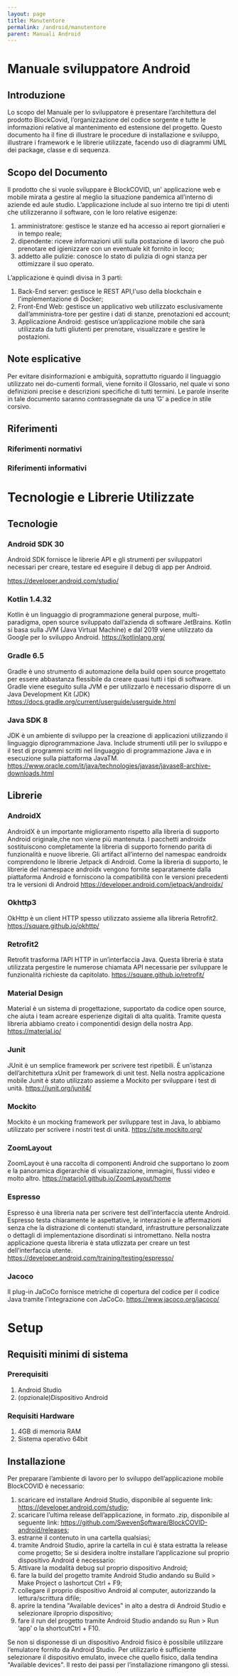 ```yaml
---
layout: page
title: Manutentore
permalink: /android/manutentore
parent: Manuali Android
---
```


# Manuale sviluppatore Android
## Introduzione
Lo scopo del Manuale per lo sviluppatore è presentare l’architettura del prodotto BlockCovid, l’organizzazione del codice sorgente e tutte le informazioni relative al mantenimento ed estensione del progetto.
Questo documento ha il fine di illustrare le procedure di installazione e sviluppo, illustrare i framework e le librerie utilizzate, facendo uso di diagrammi UML dei package, classe e di sequenza.

## Scopo del Documento
Il prodotto che si vuole sviluppare è BlockCOVID, un' applicazione web e mobile mirata a gestire al meglio la situazione pandemica all’interno di aziende ed aule studio. L’applicazione include al suo interno tre tipi di utenti che utilizzeranno il software, con le loro relative esigenze:

1. amministratore: gestisce le stanze ed ha accesso ai report giornalieri e in tempo reale;
2. dipendente: riceve informazioni utili sulla postazione di lavoro che può prenotare ed igienizzare con un eventuale kit fornito in loco;
3. addetto alle pulizie: conosce lo stato di pulizia di ogni stanza per ottimizzare il suo operato.

L’applicazione è quindi divisa in 3 parti:

1. Back-End server: gestisce le REST API,l'uso della blockchain e l'implementazione di Docker;
2. Front-End Web: gestisce un applicativo web utilizzato esclusivamente dall’amministra-tore per gestire i dati di stanze, prenotazioni ed account;
3. Applicazione Android: gestisce un’applicazione mobile che sarà utilizzata da tutti gliutenti per prenotare, visualizzare e gestire le postazioni.

## Note esplicative

Per evitare disinformazioni e ambiguità, soprattutto riguardo il linguaggio utilizzato nei do-cumenti formali, viene fornito il Glossario, nel quale vi sono definizioni precise e descrizioni specifiche di tutti termini. Le parole inserite in tale documento saranno contrassegnate da una ’G’ a pedice in stile corsivo.

## Riferimenti
### Riferimenti normativi
### Riferimenti informativi

# Tecnologie e Librerie Utilizzate
## Tecnologie
### Android SDK 30
Android SDK fornisce le librerie API e gli strumenti per sviluppatori necessari per creare, testare ed eseguire il debug di app per Android.

https://developer.android.com/studio/

### Kotlin 1.4.32

Kotlin è un linguaggio di programmazione general purpose, multi-paradigma, open source sviluppato dall’azienda di software JetBrains. Kotlin si basa sulla JVM (Java Virtual Machine) e dal 2019 viene utilizzato da Google per lo sviluppo Android.
https://kotlinlang.org/

### Gradle 6.5
Gradle è uno strumento di automazione della build open source progettato per essere abbastanza flessibile da creare quasi tutti i tipi di software. Gradle viene eseguito sulla JVM e per utilizzarlo è necessario disporre di un Java Development Kit (JDK)
https://docs.gradle.org/current/userguide/userguide.html

### Java SDK 8
JDK è un ambiente di sviluppo per la creazione di applicazioni utilizzando il linguaggio diprogrammazione Java. Include strumenti utili per lo sviluppo e il test di programmi scritti nel linguaggio di programmazione Java e in esecuzione sulla piattaforma JavaTM.
https://www.oracle.com/it/java/technologies/javase/javase8-archive-downloads.html
## Librerie
### AndroidX
AndroidX è un importante miglioramento rispetto alla libreria di supporto Android originale,che non viene più mantenuta. I pacchetti androidx sostituiscono completamente la libreria di supporto fornendo parità di funzionalità e nuove librerie. Gli artifact all’interno del namespac eandroidx comprendono le librerie Jetpack di Android. Come la libreria di supporto, le librerie del namespace androidx vengono fornite separatamente dalla piattaforma Android e forniscono la compatibilità con le versioni precedenti tra le versioni di Android
https://developer.android.com/jetpack/androidx/
### Okhttp3
OkHttp è un client HTTP spesso utilizzato assieme alla libreria Retrofit2.
https://square.github.io/okhttp/
### Retrofit2
Retrofit trasforma l’API HTTP in un’interfaccia Java. Questa libreria è stata utilizzata pergestire le numerose chiamata API necessarie per sviluppare le funzionalità richieste da capitolato.
https://square.github.io/retrofit/
### Material Design
Material è un sistema di progettazione, supportato da codice open source, che aiuta i team acreare esperienze digitali di alta qualità. Tramite questa libreria abbiamo creato i componentidi design della nostra App.
https://material.io/
### Junit
JUnit è un semplice framework per scrivere test ripetibili. È un’istanza dell’architettura xUnit per framework di unit test. Nella nostra applicazione mobile Junit è stato utilizzato assieme a Mockito per sviluppare i test di unità.
https://junit.org/junit4/
### Mockito
Mockito è un mocking framework per sviluppare test in Java, lo abbiamo utilizzato per scrivere i nostri test di unità.
https://site.mockito.org/
### ZoomLayout
ZoomLayout è una raccolta di componenti Android che supportano lo zoom e la panoramica digerarchie di visualizzazione, immagini, flussi video e molto altro.
https://natario1.github.io/ZoomLayout/home
### Espresso
Espresso è una libreria nata per scrivere test dell’interfaccia utente Android.  Espresso testa chiaramente le aspettative, le interazioni e le affermazioni senza che la distrazione di contenuti standard, infrastrutture personalizzate o dettagli di implementazione disordinati si intromettano. Nella nostra applicazione questa libreria è stata utlizzata per creare un test dell’interfaccia utente.
https://developer.android.com/training/testing/espresso/
### Jacoco
Il plug-in JaCoCo fornisce metriche di copertura del codice per il codice Java tramite l’integrazione con JaCoCo.
https://www.jacoco.org/jacoco/

# Setup
## Requisiti minimi di sistema
### Prerequisiti
1. Android Studio
2. (opzionale)Dispositivo Android

### Requisiti Hardware

1. 4GB di memoria RAM
2. Sistema operativo 64bit

## Installazione
Per preparare l’ambiente di lavoro per lo sviluppo dell’applicazione mobile BlockCOVID è necessario:
1. scaricare ed installare Android Studio, disponibile al seguente link: https://developer.android.com/studio;
2. scaricare l’ultima release dell’applicazione, in formato .zip, disponibile al seguente link: https://github.com/SwevenSoftware/BlockCOVID-android/releases;
3. estrarne il contenuto in una cartella qualsiasi;
4. tramite Android Studio, aprire la cartella in cui è stata estratta la release come progetto;
Se si desidera inoltre installare l’applicazione sul proprio dispositivo Android è necessario:
1. Attivare la modalità debug sul proprio dispositivo Android;
2. fare la build del progetto tramite Android Studio andando su Build > Make Project o lashortcut Ctrl + F9;
3. collegare il proprio dispositivo Android al computer, autorizzando la lettura/scrittura difile;
4. aprire la tendina "Available devices" in alto a destra di Android Studio e selezionare ilproprio dispositivo;
5. fare il run del progetto tramite Android Studio andando su Run > Run ’app’ o la shortcutCtrl + F10.

Se non si disponesse di un dispositivo Android fisico è possibile utilizzare l’emulatore fornito da Android Studio. Per utilizzarlo è sufficiente selezionare il dispositivo emulato, invece che quello fisico,  dalla tendina "Available devices". Il resto dei passi per l’installazione rimangono gli stessi.
